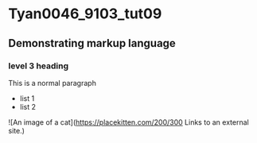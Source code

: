 # Tyan0046_9103_tut09

## Demonstrating markup language

### level 3 heading

This is a normal paragraph

- list 1
- list 2

![An image of a cat](https://placekitten.com/200/300
Links to an external site.)
